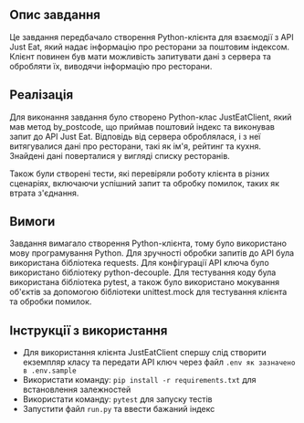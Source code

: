 ## Опис завдання
Це завдання передбачало створення Python-клієнта для взаємодії з API Just Eat, який надає інформацію про ресторани за поштовим індексом. Клієнт повинен був мати можливість запитувати дані з сервера та обробляти їх, виводячи інформацію про ресторани.

## Реалізація
Для виконання завдання було створено Python-клас JustEatClient, який мав метод by_postcode, що приймав поштовий індекс та виконував запит до API Just Eat. Відповідь від сервера оброблялася, і з неї витягувалися дані про ресторани, такі як ім'я, рейтинг та кухня. Знайдені дані поверталися у вигляді списку ресторанів.

Також були створені тести, які перевіряли роботу клієнта в різних сценаріях, включаючи успішний запит та обробку помилок, таких як втрата з'єднання.

## Вимоги
Завдання вимагало створення Python-клієнта, тому було використано мову програмування Python. Для зручності обробки запитів до API була використана бібліотека requests. Для конфігурації API ключа було використано бібліотеку python-decouple. Для тестування коду була використана бібліотека pytest, а також було використано мокування об'єктів за допомогою бібліотеки unittest.mock для тестування клієнта та обробки помилок.

## Інструкції з використання
- Для використання клієнта JustEatClient спершу слід створити екземпляр класу та передати API ключ через файл ```.env як зазначено в .env.sample```
- Використати команду: ```pip install -r requirements.txt``` для встановлення залежностей
- Використати команду: ```pytest``` для запуску тестів
- Запустити файл ```run.py``` та ввести бажаний індекс